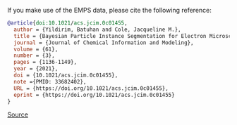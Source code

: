 If you make use of the EMPS data, please cite the following reference:

``` bibtex
@article{doi:10.1021/acs.jcim.0c01455,
  author = {Yildirim, Batuhan and Cole, Jacqueline M.},
  title = {Bayesian Particle Instance Segmentation for Electron Microscopy Image Quantification},
  journal = {Journal of Chemical Information and Modeling},
  volume = {61},
  number = {3},
  pages = {1136-1149},
  year = {2021},
  doi = {10.1021/acs.jcim.0c01455},
  note ={PMID: 33682402},
  URL = {https://doi.org/10.1021/acs.jcim.0c01455},
  eprint = {https://doi.org/10.1021/acs.jcim.0c01455}
}
```

[Source](['https://pubs.acs.org/doi/10.1021/acs.jcim.0c01455'])
